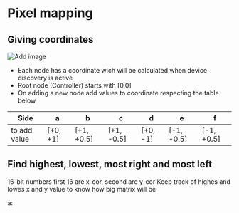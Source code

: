 # Pixel mapping

## Giving coordinates

![Add image]()

- Each node has a coordinate wich will be calculated when device discovery is active
- Root node (Controller) starts with [0,0]
- On adding a new node add values to coordinate respecting the table below

| Side         | a        | b          | c          | d        | e          | f          |
|--------------|----------|------------|------------|----------|------------|------------|
| to add value | [+0, +1] | [+1, +0.5] | [+1, -0.5] | [+0, -1] | [-1, -0.5] | [-1, +0.5] |

## Find highest, lowest, most right and most left

16-bit numbers first 16 are x-cor, second are  y-cor
Keep track of highes and lowes x and y value to know how big matrix will be

a: 
